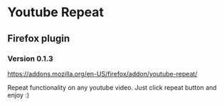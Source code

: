 <h1>Youtube Repeat</h1>
<h2>Firefox plugin</h2>

<h3>Version 0.1.3</h3>
<a href="https://addons.mozilla.org/en-US/firefox/addon/youtube-repeat/">https://addons.mozilla.org/en-US/firefox/addon/youtube-repeat/</a>
<p>Repeat functionality on any youtube video. Just click repeat button and enjoy :)</p>
